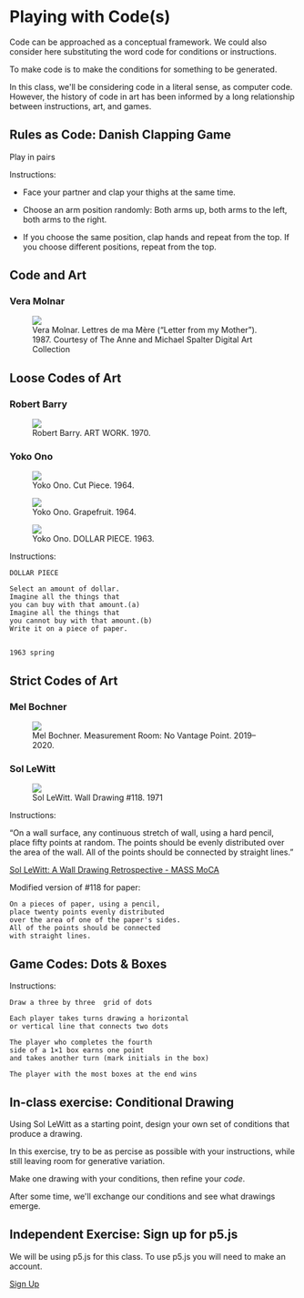 # Playing with Code(s)

Code can be approached as a conceptual framework.
We could also consider here substituting the word code for conditions or instructions.

To make code is to make the conditions for something to be generated.

In this class, we'll be considering code in a literal sense, as computer code. However, the history of code in art has been informed by a long relationship between instructions, art, and games.

## Rules as Code: Danish Clapping Game

Play in pairs

Instructions:

- Face your partner and clap your thighs at the same time.

- Choose an arm position randomly: Both arms up, both arms to the left, both arms to the right.

- If you choose the same position, clap hands and repeat from the top. If you choose different positions, repeat from the top.

## Code and Art

### Vera Molnar

<figure> <img src = "../assets/images/code_00_molar.jpg" ><figcaption>Vera Molnar. Lettres de ma Mère (“Letter from my Mother”). 1987. Courtesy of The Anne and Michael Spalter Digital Art Collection</figcaption></figure>


## Loose Codes of Art

### Robert Barry

<figure> <img src = "../assets/images/code_00_barry.jpg" ><figcaption>Robert Barry. ART WORK. 1970.</figcaption></figure>

### Yoko Ono

<figure> <img src = "../assets/images/code_00_ono_00.jpg" ><figcaption>Yoko Ono. Cut Piece. 1964.</figcaption></figure>

<figure> <img src = "../assets/images/code_00_ono_02.jpg" ><figcaption>Yoko Ono. Grapefruit. 1964. </figcaption></figure>

<figure> <img src = "../assets/images/code_00_ono_01.jpg" ><figcaption>Yoko Ono. DOLLAR PIECE. 1963. </figcaption></figure>

Instructions:
```
DOLLAR PIECE

Select an amount of dollar.
Imagine all the things that
you can buy with that amount.(a)
Imagine all the things that
you cannot buy with that amount.(b)
Write it on a piece of paper.


1963 spring
```

## Strict Codes of Art

### Mel Bochner

<figure> <img src = "../assets/images/code_00.jpg" ><figcaption>Mel Bochner. Measurement Room: No Vantage Point. 2019–2020.</figcaption></figure>

### Sol LeWitt

<figure> <img src = "../assets/images/code_00_lewitt_01.jpg" ><figcaption>Sol LeWitt. Wall Drawing #118. 1971 </figcaption></figure>

Instructions:

“On a wall surface, any continuous stretch of
wall, using a hard pencil, place fifty points at
random. The points should be evenly distributed
over the area of the wall. All of the points should
be connected by straight lines.”

[Sol LeWitt: A Wall Drawing Retrospective - MASS MoCA](https://www.youtube.com/embed/c4cgB4vJ2XY?si=qiUEQj92Rs8d8plU)

Modified version of #118 for paper:

```
On a pieces of paper, using a pencil,
place twenty points evenly distributed
over the area of one of the paper's sides.
All of the points should be connected
with straight lines.
```

## Game Codes: Dots & Boxes

Instructions:
```
Draw a three by three  grid of dots

Each player takes turns drawing a horizontal
or vertical line that connects two dots

The player who completes the fourth
side of a 1×1 box earns one point 
and takes another turn (mark initials in the box)

The player with the most boxes at the end wins
```

## In-class exercise: Conditional Drawing

Using Sol LeWitt as a starting point, design your own set of conditions that produce a drawing.

In this exercise, try to be as percise as possible with your instructions, while still leaving room for generative variation.

Make one drawing with your conditions, then refine your *code*.

After some time, we'll exchange our conditions and see what drawings emerge.

## Independent Exercise: Sign up for p5.js

We will be using p5.js for this class. To use p5.js you will need to make an account.

[Sign Up](https://editor.p5js.org/signup)


